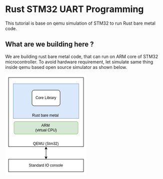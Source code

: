 # Rust STM32 UART Programming

This tutorial is base on qemu simulation of STM32 to run Rust bare metal code.

## What are we building here ?

We are building rust bare metal code, that can run on ARM core of STM32 microcontroller.
To avoid hardware requirement, let simulate same thing inside qemu based open source simulator as shown below.

![UART Poc](what_to_build.png)
